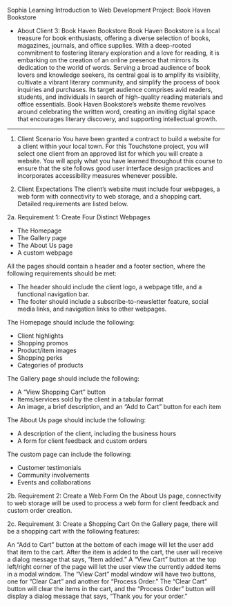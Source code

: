 Sophia Learning Introduction to Web Development Project: Book Haven Bookstore


- About Client 3: Book Haven Bookstore
Book Haven Bookstore is a local treasure for book enthusiasts, offering a diverse selection of books, magazines, journals, and office supplies. With a deep-rooted commitment to fostering literary exploration and a love for reading, it is embarking on the creation of an online presence that mirrors its dedication to the world of words. Serving a broad audience of book lovers and knowledge seekers, its central goal is to amplify its visibility, cultivate a vibrant literary community, and simplify the process of book inquiries and purchases. Its target audience comprises avid readers, students, and individuals in search of high-quality reading materials and office essentials. Book Haven Bookstore’s website theme revolves around celebrating the written word, creating an inviting digital space that encourages literary discovery, and supporting intellectual growth.

---------------------------------------------------------------------------------------------------------------------------------------------------------------------------------------------------------------------------------------------
1. Client Scenario
You have been granted a contract to build a website for a client within your local town. For this Touchstone project, you will select one client from an approved list for which you will create a website. You will apply what you have learned throughout this course to ensure that the site follows good user interface design practices and incorporates accessibility measures whenever possible.

2. Client Expectations
The client’s website must include four webpages, a web form with connectivity to web storage, and a shopping cart. Detailed requirements are listed below.

2a. Requirement 1: Create Four Distinct Webpages
- The Homepage
- The Gallery page
- The About Us page
- A custom webpage

All the pages should contain a header and a footer section, where the following requirements should be met:
- The header should include the client logo, a webpage title, and a functional navigation bar.
- The footer should include a subscribe-to-newsletter feature, social media links, and navigation links to other webpages.
  
The Homepage should include the following:
- Client highlights
- Shopping promos
- Product/item images
- Shopping perks
- Categories of products
  
The Gallery page should include the following:
- A “View Shopping Cart” button
- Items/services sold by the client in a tabular format
- An image, a brief description, and an “Add to Cart” button for each item
  
The About Us page should include the following:
- A description of the client, including the business hours
- A form for client feedback and custom orders
  
The custom page can include the following:
- Customer testimonials
- Community involvements
- Events and collaborations

2b. Requirement 2: Create a Web Form
On the About Us page, connectivity to web storage will be used to process a web form for client feedback and custom order creation.

2c. Requirement 3: Create a Shopping Cart
On the Gallery page, there will be a shopping cart with the following features:

An “Add to Cart” button at the bottom of each image will let the user add that item to the cart. After the item is added to the cart, the user will receive a dialog message that says, “Item added.” A “View Cart” button at the top left/right corner of the page will let the user view the currently added items in a modal window. The “View Cart” modal window will have two buttons, one for “Clear Cart” and another for “Process Order.” The “Clear Cart” button will clear the items in the cart, and the “Process Order” button will display a dialog message that says, “Thank you for your order.”
